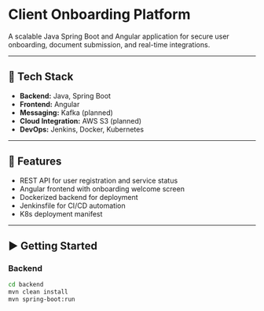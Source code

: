 # Client Onboarding Platform

A scalable Java Spring Boot and Angular application for secure user onboarding, document submission, and real-time integrations.

---

## 🔧 Tech Stack
- **Backend:** Java, Spring Boot
- **Frontend:** Angular
- **Messaging:** Kafka (planned)
- **Cloud Integration:** AWS S3 (planned)
- **DevOps:** Jenkins, Docker, Kubernetes

---

## 🚀 Features
- REST API for user registration and service status
- Angular frontend with onboarding welcome screen
- Dockerized backend for deployment
- Jenkinsfile for CI/CD automation
- K8s deployment manifest

---

## ▶️ Getting Started

### Backend
```bash
cd backend
mvn clean install
mvn spring-boot:run
